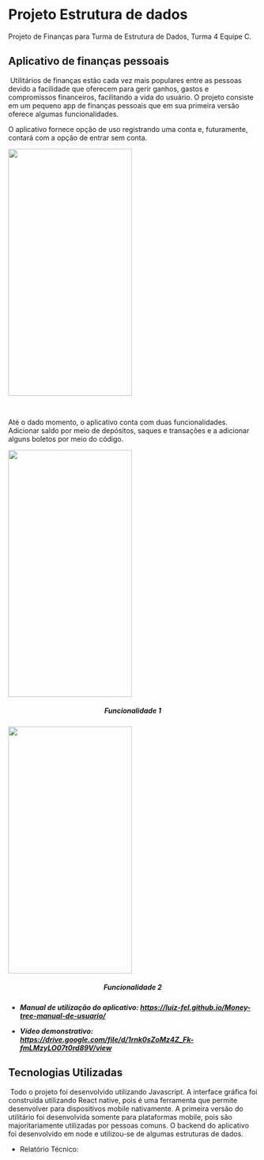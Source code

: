 # Projeto Estrutura de dados 
Projeto de Finanças para Turma de Estrutura de Dados, Turma 4 Equipe C.

## Aplicativo de finanças pessoais

​		Utilitários de finanças estão cada vez mais populares entre as pessoas devido a facilidade que oferecem para gerir ganhos, gastos e compromissos financeiros, facilitando a vida do usuário. O projeto consiste em um pequeno app de finanças pessoais que em sua primeira versão oferece algumas funcionalidades. 

O aplicativo fornece opção de uso registrando uma conta e, futuramente, contará com a opção de entrar sem conta.



<img src = "C:\Users\junio\Desktop\UFS\P3\Estrutura de dados\PROJETO-ED-EQUIPE-C\assets\screen-1.jpeg" height = "500" width = "250">

​	

Até o dado momento, o aplicativo conta com duas funcionalidades. Adicionar saldo por meio de depósitos, saques e transações e a adicionar alguns boletos por meio do código.

<img src = "C:\Users\junio\Desktop\UFS\P3\Estrutura de dados\PROJETO-ED-EQUIPE-C\assets\func-1.jpeg" width = "250" height = "500">

<h5 align = "center"> Funcionalidade 1<h5>
    
</h5>
</h5>



<img src = "C:\Users\junio\Desktop\UFS\P3\Estrutura de dados\PROJETO-ED-EQUIPE-C\assets\func-2.jpeg" height = "500" width = "250">

<h5 align = "center"> Funcionalidade 2 <h5>

- Manual de utilização do aplicativo: https://luiz-fel.github.io/Money-tree-manual-de-usuario/

- Vídeo demonstrativo: https://drive.google.com/file/d/1rnk0sZoMz4Z_Fk-fmLMzyLO07t0rd89V/view

   

## Tecnologias Utilizadas

​		Todo o projeto foi desenvolvido utilizando Javascript. A interface gráfica foi construída utilizando React native, pois é uma ferramenta que permite desenvolver para dispositivos mobile nativamente. A primeira versão do utilitário foi desenvolvida somente para plataformas mobile, pois são majoritariamente utilizadas por pessoas comuns. O backend do aplicativo foi desenvolvido em node e utilizou-se de algumas estruturas de dados.

- Relatório Técnico: 
